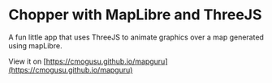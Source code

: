 # Chopper with MapLibre and ThreeJS

A fun little app that uses ThreeJS to animate graphics over a map generated using mapLibre.

View it on [https://cmogusu.github.io/mapguru](https://cmogusu.github.io/mapguru)
